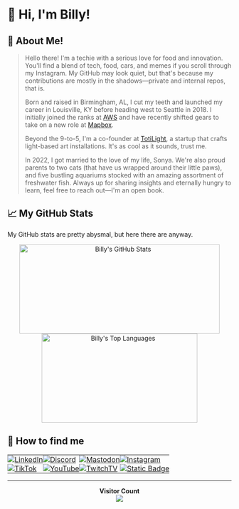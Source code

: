 # 👋 Hi, I'm Billy!

## 🧔 About Me!

> Hello there! I'm a techie with a serious love for food and innovation. You'll find a blend of tech, food, cars, and memes if you scroll through my Instagram. My GitHub may look quiet, but that's because my contributions are mostly in the shadows—private and internal repos, that is.
>
> Born and raised in Birmingham, AL, I cut my teeth and launched my career in Louisville, KY before heading west to Seattle in 2018. I initially joined the ranks at [AWS](https://aws.amazon.com/) and have recently shifted gears to take on a new role at [Mapbox](https://www.mapbox.com/).
>
> Beyond the 9-to-5, I'm a co-founder at [TotiLight](https://totilight.io/), a startup that crafts light-based art installations. It's as cool as it sounds, trust me.
>
> In 2022, I got married to the love of my life, Sonya. We're also proud parents to two cats (that have us wrapped around their little paws), and five bustling aquariums stocked with an amazing assortment of freshwater fish. Always up for sharing insights and eternally hungry to learn, feel free to reach out—I'm an open book.

## 📈 My GitHub Stats

My GitHub stats are pretty abysmal, but here there are anyway. 

<p align="center">
  <img height="200" width="450" src="https://github-stats.billyjbryant.com/api?username=billyjbryant&rank_icon=github&theme=gotham&hide_border=true&bg_color=00000000&hide_title=true" alt="Billy's GitHub Stats" />
  <img height="200" width="350" src="https://github-stats.billyjbryant.com/api/top-langs/?username=anuraghazra&layout=donut&theme=gotham&hide_border=true&bg_color=00000000&hide_title=true" alt="Billy's Top Languages" />
</p>

## 🔗 How to find me

<p align="center">
  <table align="center" border="0" style="border-collapse: collapse; border: 0;">
    <tr border="0">
      <td border="0" style="padding: 0; margin: 0; border: 0;">
        <a href="https://www.linkedin.com/in/billyjbryant/" rel="noreferrer" target="_blank"><img src="https://img.shields.io/badge/LinkedIn-Follow?style=for-the-badge&logo=linkedin&logoColor=white&labelColor=%230A66C2&color=000000" alt="LinkedIn"></a>
      </td>
      <td border="0" style="padding: 0; margin: 0; border: 0;">
        <a href="https://discord.gg/Av4QXY5Zp6" rel="noreferrer" target="_blank"><img src="https://img.shields.io/badge/Discord-Chat%20with%20me?style=for-the-badge&logo=discord&logoColor=white&labelColor=%235865F2&color=000000" alt="Discord"></a>
      </td>
      <td border="0" style="padding: 0; margin: 0; border: 0;">
        <a href="https://defcon.social/@billyjbryant" rel="me noreferrer" target="_blank"><img src="https://img.shields.io/badge/Mastodon-Follow%20Me?style=for-the-badge&logo=mastodon&logoColor=white&labelColor=%236364FF&color=000000" alt="Mastodon"></a>
      </td>
      <td border="0" style="padding: 0; margin: 0; border: 0;">
        <a href="https://instagram.com/billyjbryant" rel="noreferrer" target="_blank"><img src="https://img.shields.io/badge/Instagram-Follow?style=for-the-badge&logo=instagram&logoColor=white&labelColor=%23E4405F&color=000000" alt="Instagram"></a></td>
    </tr>
    <tr border="0">
      <td border="0" style="padding: 0; margin: 0; border: 0;">
        <a href="https://tiktok.com/@billyjbryant" rel="noreferrer" target="_blank"><img src="https://img.shields.io/badge/TikTok-Follow?style=for-the-badge&logo=tiktok&logoColor=white&labelColor=%23397684&color=000000" alt="TikTok"></a>
      </td>
      <td border="0" style="padding: 0; margin: 0; border: 0;">
        <a href="https://www.youtube.com/@billyjbryant" rel="noreferrer" target="_blank"><img src="https://img.shields.io/badge/YouTube-Follow?style=for-the-badge&logo=youtube&logoColor=white&labelColor=%23FF0000&color=000000" alt="YouTube"></a>
      </td>
      <td border="0" style="padding: 0; margin: 0; border: 0;">
        <a href="https://twitch.tv/billyjbryant" rel="noreferrer" target="_blank"><img src="https://img.shields.io/badge/Twitch-Follow?style=for-the-badge&logo=twitch&logoColor=white&labelColor=%239146FF&color=000000" alt="TwitchTV"></a>
      </td>
      <td border="0" style="padding: 0; margin: 0; border: 0;">
        <a href="https://bio.link/billyjbryant" rel="noreferrer" target="_blank"><img alt="Static Badge" src="https://img.shields.io/badge/BioLink-Follow?style=for-the-badge&logo=biolink&logoColor=white&labelColor=%235548ff&color=000000" alt="BioLink"></a>
      </td>
    </tr>
  </table>
</p>

---

<p align="center"> 
  <b>Visitor Count</b><br>
  <img src="https://profile-counter.glitch.me/BillyJBryant/count.svg" />
</p>

